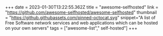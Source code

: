 +++
date = 2023-01-30T13:22:55.362Z
title = "awesome-selfhosted"
link = "https://github.com/awesome-selfhosted/awesome-selfhosted"
thumbnail = "https://github.githubassets.com/pinned-octocat.svg"
snippet="A list of Free Software network services and web applications which can be hosted on your own servers"
tags = ["awesome-list"," self-hosted"]
+++
